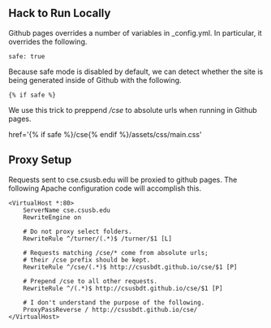 ## Hack to Run Locally

Github pages overrides a number of variables in _config.yml.
In particular, it overrides the following.

    safe: true

Because safe mode is disabled by default, we can detect whether 
the site is being generated inside of Github with the following.

    {% if safe %}

We use this trick to preppend _/cse_ to absolute urls when running
in Github pages.

   href='{% if safe %}/cse{% endif %}/assets/css/main.css' 


## Proxy Setup

Requests sent to cse.csusb.edu will be proxied to github pages.
The following Apache configuration code will accomplish this.

~~~
<VirtualHost *:80>
    ServerName cse.csusb.edu
    RewriteEngine on

    # Do not proxy select folders.
    RewriteRule ^/turner/(.*)$ /turner/$1 [L]

    # Requests matching /cse/* come from absolute urls;
    # their /cse prefix should be kept.
    RewriteRule ^/cse/(.*)$ http://csusbdt.github.io/cse/$1 [P]

    # Prepend /cse to all other requests.
    RewriteRule ^/(.*)$ http://csusbdt.github.io/cse/$1 [P]

    # I don't understand the purpose of the following.
    ProxyPassReverse / http://csusbdt.github.io/cse/
</VirtualHost>
~~~

